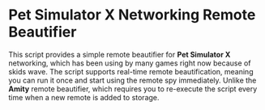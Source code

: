 # Pet Simulator X Networking Remote Beautifier

This script provides a simple remote beautifier for **Pet Simulator X** networking, which has been using by many games right now because of skids wave. The script supports real-time remote beautification, meaning you can run it once and start using the remote spy immediately. Unlike the **Amity** remote beautifier, which requires you to re-execute the script every time when a new remote is added to storage.
